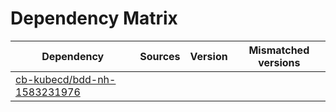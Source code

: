 # Dependency Matrix

Dependency | Sources | Version | Mismatched versions
---------- | ------- | ------- | -------------------
[cb-kubecd/bdd-nh-1583231976](https://github.com/cb-kubecd/bdd-nh-1583231976.git) |  | []() | 
